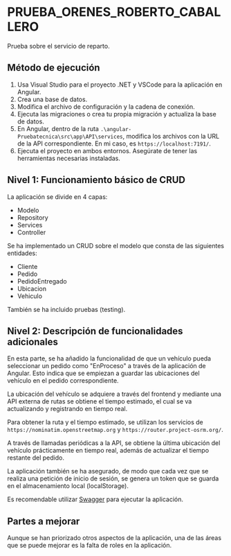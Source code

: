 # PRUEBA_ORENES_ROBERTO_CABALLERO

Prueba sobre el servicio de reparto.

## Método de ejecución

1. Usa Visual Studio para el proyecto .NET y VSCode para la aplicación en Angular.
2. Crea una base de datos.
3. Modifica el archivo de configuración y la cadena de conexión.
4. Ejecuta las migraciones o crea tu propia migración y actualiza la base de datos.
5. En Angular, dentro de la ruta `.\angular-Pruebatecnica\src\app\API\services`, modifica los archivos con la URL de la API correspondiente. En mi caso, es `https://localhost:7191/`.
6. Ejecuta el proyecto en ambos entornos. Asegúrate de tener las herramientas necesarias instaladas.

## Nivel 1: Funcionamiento básico de CRUD

La aplicación se divide en 4 capas:
- Modelo
- Repository
- Services
- Controller

Se ha implementado un CRUD sobre el modelo que consta de las siguientes entidades:
- Cliente
- Pedido
- PedidoEntregado
- Ubicacion
- Vehiculo

También se ha incluido pruebas (testing).

## Nivel 2: Descripción de funcionalidades adicionales

En esta parte, se ha añadido la funcionalidad de que un vehículo pueda seleccionar un pedido como "EnProceso" a través de la aplicación de Angular. Esto indica que se empiezan a guardar las ubicaciones del vehículo en el pedido correspondiente. 

La ubicación del vehículo se adquiere a través del frontend y mediante una API externa de rutas se obtiene el tiempo estimado, el cual se va actualizando y registrando en tiempo real. 

Para obtener la ruta y el tiempo estimado, se utilizan los servicios de `https://nominatim.openstreetmap.org` y `https://router.project-osrm.org/`. 

A través de llamadas periódicas a la API, se obtiene la última ubicación del vehículo prácticamente en tiempo real, además de actualizar el tiempo restante del pedido.

La aplicación también se ha asegurado, de modo que cada vez que se realiza una petición de inicio de sesión, se genera un token que se guarda en el almacenamiento local (localStorage).

Es recomendable utilizar [Swagger](https://localhost:7191/swagger/index.html) para ejecutar la aplicación.

## Partes a mejorar

Aunque se han priorizado otros aspectos de la aplicación, una de las áreas que se puede mejorar es la falta de roles en la aplicación.

